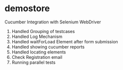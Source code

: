 # demostore
Cucumber Integration with Selenium WebDriver

1. Handled Grouping of testcases
2. Handled Log Mechanism
3. Handled waitForLoad Element after form submission
4. Handled showing cucumber reports
5. Handled locating elements
6. Check Registration email
7. Running parallel tests
